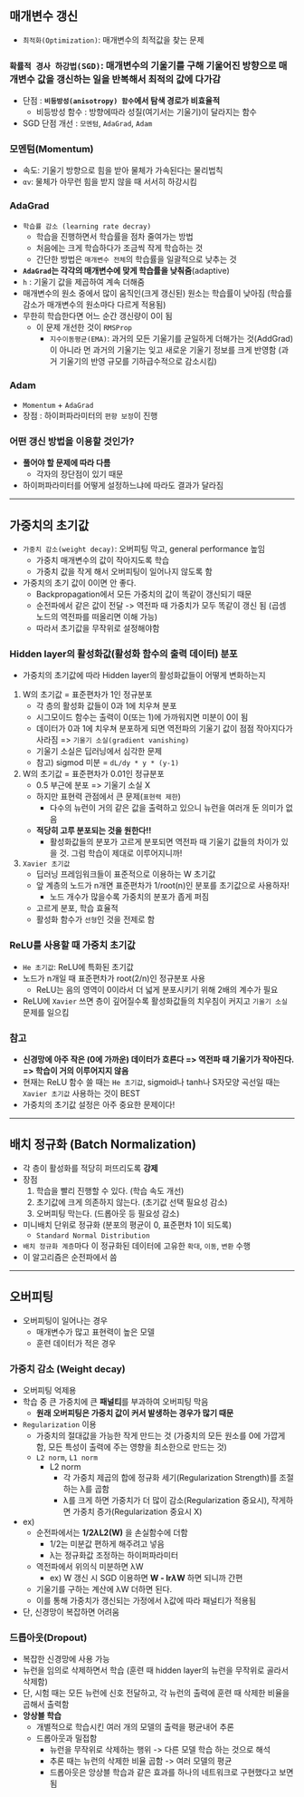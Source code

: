 ## 매개변수 갱신
- `최적화(Optimization)`: 매개변수의 최적값을 찾는 문제

### `확률적 경사 하강법(SGD)`: 매개변수의 기울기를 구해 기울어진 방향으로 매개변수 값을 갱신하는 일을 반복해서 최적의 값에 다가감
- 단점 : __`비등방성(anisotropy) 함수`에서 탐색 경로가 비효율적__
	- 비등방성 함수 : 방향에따라 성질(여기서는 기울기)이 달라지는 함수
- SGD 단점 개선 : `모멘텀`, `AdaGrad`, `Adam`

### 모멘텀(Momentum)
- 속도: 기울기 방향으로 힘을 받아 물체가 가속된다는 물리법칙
- `αv`: 물체가 아무런 힘을 받지 않을 때 서서히 하강시킴

### AdaGrad
- `학습률 감소 (learning rate decray)`
	- 학습을 진행하면서 학습률을 점차 줄여가는 방법
	- 처음에는 크게 학습하다가 조금씩 작게 학습하는 것
	- 간단한 방법은 `매개변수 전체`의 학습률을 일괄적으로 낮추는 것
- __`AdaGrad`는 각각의 매개변수에 맞게 학습률을 낮춰줌__(adaptive)
- `h` : 기울기 값을 제곱하여 계속 더해줌
- 매개변수의 원소 중에서 많이 움직인(크게 갱신된) 원소는 학습률이 낮아짐 (학습률 감소가 매개변수의 원소마다 다르게 적용됨)
- 무한히 학습한다면 어느 순간 갱신량이 0이 됨
	+ 이 문제 개선한 것이 `RMSProp`
		- `지수이동평균(EMA)`: 과거의 모든 기울기를 균일하게 더해가는 것(AddGrad)이 아니라 먼 과거의 기울기는 잊고 새로운 기울기 정보를 크게 반영함 (과거 기울기의 반영 규모를 기하급수적으로 감소시킴)

### Adam
- `Momentum` + `AdaGrad`
- 장점 : 하이퍼파라미터의 `편향 보정`이 진행

### 어떤 갱신 방법을 이용할 것인가?
- __풀어야 할 문제에 따라 다름__
	- 각자의 장단점이 있기 때문
- 하이퍼파라미터를 어떻게 설정하느냐에 따라도 결과가 달라짐

***

## 가중치의 초기값
- `가중치 감소(weight decay)`: 오버피팅 막고, general performance 높임
	- 가중치 매개변수의 값이 작아지도록 학습
	- 가중치 값을 작게 해서 오버피팅이 일어나지 않도록 함
- 가중치의 초기 값이 0이면 안 좋다.
	- Backpropagation에서 모든 가중치의 값이 똑같이 갱신되기 때문
	- 순전파에서 같은 값이 전달 -> 역전파 때 가중치가 모두 똑같이 갱신 됨 (곱셈 노드의 역전파를 떠올리면 이해 가능)
	- 따라서 초기값을 무작위로 설정해야함

### Hidden layer의 활성화값(활성화 함수의 출력 데이터) 분포
- 가중치의 초기값에 따라 Hidden layer의 활성화값들이 어떻게 변화하는지
1. W의 초기값 = 표준편차가 1인 정규분포
	- 각 층의 활성화 값들이 0과 1에 치우쳐 분포
	- 시그모이드 함수는 출력이 0(또는 1)에 가까워지면 미분이 0이 됨
	- 데이터가 0과 1에 치우쳐 분포하게 되면 역전파의 기울기 값이 점점 작아지다가 사라짐 => `기울기 소실(gradient vanishing)`
	- 기울기 소실은 딥러닝에서 심각한 문제
	- 참고) sigmod 미분 = `dL/dy * y * (y-1)`
2. W의 초기값 = 표준편차가 0.01인 정규분포
	- 0.5 부근에 분포 => 기울기 소실 X
	- 하지만 표현력 관점에서 큰 문제(`표현력 제한`)
		- 다수의 뉴런이 거의 같은 값을 출력하고 있으니 뉴런을 여러개 둔 의미가 없음
	- __적당히 고루 분포되는 것을 원한다!!__ 
		- 활성화값들의 분포가 고르게 분포되면 역전파 때 기울기 값들의 차이가 있을 것. 그럼 학습이 제대로 이루어지니까!
3. `Xavier 초기값`
	- 딥러닝 프레임워크들이 표준적으로 이용하는 W 초기값
	- 앞 계층의 노드가 n개면 표준편차가 1/root(n)인 분포를 초기값으로 사용하자!
		- 노드 개수가 많을수록 가중치의 분포가 좁게 퍼짐
	- 고르게 분포, 학습 효율적
	- 활성화 함수가 `선형`인 것을 전제로 함

### ReLU를 사용할 때 가중치 초기값
- `He 초기값`: ReLU에 특화된 초기값
- 노드가 n개일 때 표준편차가 root(2/n)인 정규분포 사용
	- ReLU는 음의 영역이 0이라서 더 넓게 분포시키기 위해 2배의 계수가 필요
- ReLU에 `Xavier` 쓰면 층이 깊어질수록 활성화값들의 치우침이 커지고 `기울기 소실`문제를 일으킴

### 참고
- __신경망에 아주 작은 (0에 가까운) 데이터가 흐른다 => 역전파 때 기울기가 작아진다. => 학습이 거의 이루어지지 않음__
- 현재는 ReLU 함수 쓸 때는 `He 초기값`, sigmoid나 tanh나 S자모양 곡선일 때는 `Xavier 초기값` 사용하는 것이 BEST
- 가중치의 초기값 설정은 아주 중요한 문제이다!

*** 

## 배치 정규화 (Batch Normalization)
- 각 층이 활성화를 적당히 퍼뜨리도록 __강제__
- 장점
	1. 학습을 빨리 진행할 수 있다. (학습 속도 개선)
	2. 초기값에 크게 의존하지 않는다. (초기값 선택 필요성 감소)
	3. 오버피팅 막는다. (드롭아웃 등 필요성 감소)
- 미니배치 단위로 정규화 (분포의 평균이 0, 표준편차 1이 되도록)
	- `Standard Normal Distribution`
- `배치 정규화 계층`마다 이 정규화된 데이터에 고유한 `확대`, `이동`, `변환` 수행
- 이 알고리즘은 순전파에서 씀

***

## 오버피팅
- 오버피팅이 일어나는 경우
	- 매개변수가 많고 표현력이 높은 모델
	- 훈련 데이터가 적은 경우

### 가중치 감소 (Weight decay)
- 오버피팅 억제용
- 학습 중 큰 가중치에 큰 **패널티**를 부과하여 오버피팅 막음
	- __원래 오버피팅은 가중치 값이 커서 발생하는 경우가 많기 때문__
- `Regularization` 이용
	- 가중치의 절대값을 가능한 작게 만드는 것 (가중치의 모든 원소를 0에 가깝게 함, 모든 특성이 출력에 주는 영향을 최소한으로 만드는 것)
	- `L2 norm`, `L1 norm`
		- L2 norm
			- 각 가중치 제곱의 합에 정규화 세기(Regularization Strength)를 조절하는 λ를 곱함
			- λ를 크게 하면 가중치가 더 많이 감소(Regularization 중요시), 작게하면 가중치 증가(Regularization 중요시 X)
- ex)
	- 순전파에서는 __1/2*λ*L2(W)__ 을 손실함수에 더함
		- 1/2는 미분값 편하게 해주려고 넣음
		- λ는 정규화값 조정하는 하이퍼파라미터
	- 역전파에서 위의식 미분하면 λW 
		- ex) W 갱신 시 SGD 이용하면 __W - lr*λ*W__  하면 되니까 간편
	- 기울기를 구하는 계산에 λW 더하면 된다. 
	- 이를 통해 가중치가 갱신되는 가정에서 λ값에 따라 패널티가 적용됨
- 단, 신경망이 복잡하면 어려움

### 드롭아웃(Dropout)
- 복잡한 신경망에 사용 가능
- 뉴런을 임의로 삭제하면서 학습 (훈련 때 hidden layer의 뉴런을 무작위로 골라서 삭제함)
- 단, 시험 때는 모든 뉴런에 신호 전달하고, 각 뉴런의 출력에 훈련 때 삭제한 비율을 곱해서 출력함
- __앙상블 학습__
	- 개별적으로 학습시킨 여러 개의 모델의 출력을 평균내어 추론
	- 드롭아웃과 밀접함
		- 뉴런을 무작위로 삭제하는 행위 -> 다른 모델 학습 하는 것으로 해석
		- 추론 때는 뉴런의 삭제한 비율 곱함 -> 여러 모델의 평균
		- 드롭아웃은 앙상블 학습과 같은 효과를 하나의 네트워크로 구현했다고 보면 됨






